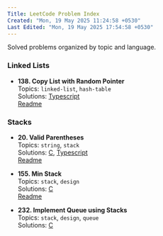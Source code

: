 ```yaml
---
Title: LeetCode Problem Index
Created: "Mon, 19 May 2025 11:24:58 +0530"
Last Edited: "Mon, 19 May 2025 17:54:58 +0530"
---
```


Solved problems organized by topic and language.

### Linked Lists

- **138. Copy List with Random Pointer**  
  Topics: `linked-list`, `hash-table`  
  Solutions: [Typescript](./linked-lists/138-copy-list-with-random-pointer/ts/copy-random-list.ts)  
  [Readme](./linked-lists/138-copy-list-with-random-pointer/README.md)

### Stacks

- **20. Valid Parentheses**  
  Topics: `string`, `stack`  
  Solutions: [C](./stacks/20-valid-parentheses/c/parentheses_validator.c), [Typescript](./stacks/20-valid-parentheses/ts/parentheses_validator.ts)  
  [Readme](./stacks/20-valid-parentheses/README.md)

- **155. Min Stack**  
  Topics: `stack`, `design`  
  Solutions: [C](./stacks/155-min-stack/c/min_stack.c)  
  [Readme](./stacks/155-min-stack/README.md)

- **232. Implement Queue using Stacks**  
  Topics: `stack`, `design`, `queue`  
  Solutions: [C](./stacks/232-implement-queue-using-stacks/c/queue_using_stacks.c)  
